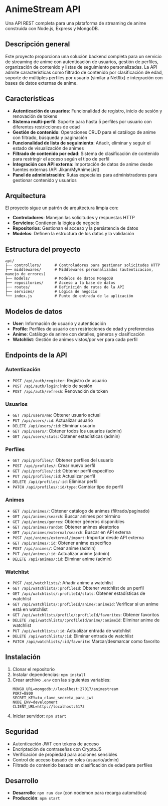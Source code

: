# AnimeStream API

Una API REST completa para una plataforma de streaming de anime construida con Node.js, Express y MongoDB.

## Descripción general

Este proyecto proporciona una solución backend completa para un servicio de streaming de anime con autenticación de usuarios, gestión de perfiles, organización de contenido y listas de seguimiento personalizadas. La API admite características como filtrado de contenido por clasificación de edad, soporte de múltiples perfiles por usuario (similar a Netflix) e integración con bases de datos externas de anime.

## Características

- **Autenticación de usuarios**: Funcionalidad de registro, inicio de sesión y renovación de tokens
- **Sistema multi-perfil**: Soporte para hasta 5 perfiles por usuario con diferentes restricciones de edad
- **Gestión de contenido**: Operaciones CRUD para el catálogo de anime con filtrado, búsqueda y paginación
- **Funcionalidad de lista de seguimiento**: Añadir, eliminar y seguir el estado de visualización de animes
- **Filtrado de contenido por edad**: Sistema de clasificación de contenido para restringir el acceso según el tipo de perfil
- **Integración con API externa**: Importación de datos de anime desde fuentes externas (API Jikan/MyAnimeList)
- **Panel de administración**: Rutas especiales para administradores para gestionar contenido y usuarios

## Arquitectura

El proyecto sigue un patrón de arquitectura limpia con:

- **Controladores**: Manejan las solicitudes y respuestas HTTP
- **Servicios**: Contienen la lógica de negocio
- **Repositorios**: Gestionan el acceso y la persistencia de datos
- **Modelos**: Definen la estructura de los datos y la validación

## Estructura del proyecto

```
api/
├── controllers/      # Controladores para gestionar solicitudes HTTP
├── middlewares/      # Middlewares personalizados (autenticación, manejo de errores)
├── models/           # Modelos de datos MongoDB
├── repositories/     # Acceso a la base de datos
├── routes/           # Definición de rutas de la API
├── services/         # Lógica de negocio
└── index.js          # Punto de entrada de la aplicación
```

## Modelos de datos

- **User**: Información de usuario y autenticación
- **Profile**: Perfiles de usuario con restricciones de edad y preferencias
- **Anime**: Catálogo de anime con detalles, géneros y clasificación
- **Watchlist**: Gestión de animes vistos/por ver para cada perfil

## Endpoints de la API

### Autenticación
- `POST /api/auth/register`: Registro de usuario
- `POST /api/auth/login`: Inicio de sesión
- `POST /api/auth/refresh`: Renovación de token

### Usuarios
- `GET /api/users/me`: Obtener usuario actual
- `PUT /api/users/:id`: Actualizar usuario
- `DELETE /api/users/:id`: Eliminar usuario
- `GET /api/users/`: Obtener todos los usuarios (admin)
- `GET /api/users/stats`: Obtener estadísticas (admin)

### Perfiles
- `GET /api/profiles/`: Obtener perfiles del usuario
- `POST /api/profiles/`: Crear nuevo perfil
- `GET /api/profiles/:id`: Obtener perfil específico
- `PUT /api/profiles/:id`: Actualizar perfil
- `DELETE /api/profiles/:id`: Eliminar perfil
- `PATCH /api/profiles/:id/type`: Cambiar tipo de perfil

### Animes
- `GET /api/animes/`: Obtener catálogo de animes (filtrado/paginado)
- `GET /api/animes/search`: Buscar animes por término
- `GET /api/animes/genres`: Obtener géneros disponibles
- `GET /api/animes/random`: Obtener animes aleatorios
- `GET /api/animes/external/search`: Buscar en API externa
- `POST /api/animes/external/import`: Importar desde API externa
- `GET /api/animes/:id`: Obtener anime específico
- `POST /api/animes/`: Crear anime (admin)
- `PUT /api/animes/:id`: Actualizar anime (admin)
- `DELETE /api/animes/:id`: Eliminar anime (admin)

### Watchlist
- `POST /api/watchlists/`: Añadir anime a watchlist
- `GET /api/watchlists/:profileId`: Obtener watchlist de un perfil
- `GET /api/watchlists/:profileId/stats`: Obtener estadísticas de watchlist
- `GET /api/watchlists/:profileId/anime/:animeId`: Verificar si un anime está en watchlist
- `GET /api/watchlists/profile/:profileId/favorites`: Obtener favoritos
- `DELETE /api/watchlists/:profileId/anime/:animeId`: Eliminar anime de watchlist
- `PUT /api/watchlists/:id`: Actualizar entrada de watchlist
- `DELETE /api/watchlists/:id`: Eliminar entrada de watchlist
- `PATCH /api/watchlists/:id/favorite`: Marcar/desmarcar como favorito

## Instalación

1. Clonar el repositorio
2. Instalar dependencias: `npm install`
3. Crear archivo `.env` con las siguientes variables:
   ```
   MONGO_URL=mongodb://localhost:27017/animestream
   PORT=8800
   SECRET_KEY=tu_clave_secreta_para_jwt
   NODE_ENV=development
   CLIENT_URL=http://localhost:5173
   ```
4. Iniciar servidor: `npm start`

## Seguridad

- Autenticación JWT con tokens de acceso
- Encriptación de contraseñas con CryptoJS
- Verificación de propiedad para acciones sensibles
- Control de acceso basado en roles (usuario/admin)
- Filtrado de contenido basado en clasificación de edad para perfiles

## Desarrollo

- **Desarrollo**: `npm run dev` (con nodemon para recarga automática)
- **Producción**: `npm start`
